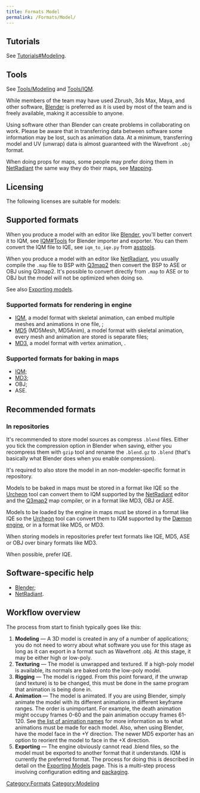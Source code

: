 ```yaml
---
title: Formats Model
permalink: /Formats/Model/
---
```


## Tutorials

See [Tutorials#Modeling](Tutorials#Modeling "wikilink").

## Tools

See [Tools/Modeling](Tools_Modeling "wikilink") and
[Tools/IQM](Tools_IQM "wikilink").

While members of the team may have used Zbrush, 3ds Max, Maya, and other
software, [Blender](Tools_Blender "wikilink") is preferred as it is used
by most of the team and is freely available, making it accessible to
anyone.

Using software other than Blender can create problems in collaborating
on work. Please be aware that in transferring data between software some
information may be lost, such as animation data. At a minimum,
transferring model and UV (unwrap) data is almost guaranteed with the
Wavefront `.obj` format.

When doing props for maps, some people may prefer doing them in
[NetRadiant](Tools_NetRadiant "wikilink") the same way they do their
maps, see [Mapping](Mapping "wikilink").

## Licensing

The following licenses are suitable for models:

## Supported formats

When you produce a model with an editor like
[Blender](Tools_Blender "wikilink"), you'll better convert it to IQM,
see [IQM#Tools](IQM#Tools "wikilink") for Blender importer and exporter.
You can them convert the IQM file to IQE, see `iqm_to_iqe.py` from
[asstools](IQM#asstools "wikilink").

When you produce a model with an editor like
[NetRadiant](Tools_NetRadiant "wikilink"), you usually compile the
`.map` file to BSP with [Q3map2](Tools_Q3map2 "wikilink") then convert
the BSP to ASE or OBJ using Q3map2. It's possible to convert directly
from `.map` to ASE or to OBJ but the model will not be optimized when
doing so.

See also [Exporting models](Exporting_models "wikilink").

### Supported formats for rendering in engine

- [IQM](IQM "wikilink"), a model format with skeletal animation, can
  embed multiple meshes and animations in one file, ;
- [MD5](Formats_MD5 "wikilink") (MD5Mesh, MD5Anim), a model format with
  skeletal animation, every mesh and animation are stored is separate
  files;
- [MD3](Formats_MD3 "wikilink"), a model format with vertex animation, .

### Supported formats for baking in maps

- [IQM](IQM "wikilink");
- [MD3](Formats_MD3 "wikilink");
- OBJ;
- ASE.

## Recommended formats

### In repositories

It's recommended to store model sources as compress `.blend` files.
Either you tick the compression option in Blender when saving, either
you recompress them with `gzip` tool and rename the `.blend.gz` to
`.blend` (that's basically what Blender does when you enable
compression).

It's required to also store the model in an non-modeler-specific format
in repository.

Models to be baked in maps must be stored in a format like IQE so the
[Urcheon](Tools_Urcheon "wikilink") tool can convert them to IQM
supported by the [NetRadiant](Tools_NetRadiant "wikilink") editor and
the [Q3map2](Tools_Q3map2 "wikilink") map compiler, or in a format like
MD3, OBJ or ASE.

Models to be loaded by the engine in maps must be stored in a format
like IQE so the [Urcheon](Tools_Urcheon "wikilink") tool can convert
them to IQM supported by the [Dæmon engine](Engine "wikilink"), or in a
format like MD5, or MD3.

When storing models in repositories prefer text formats like IQE, MD5,
ASE or OBJ over binary formats like MD3.

When possible, prefer IQE.

## Software-specific help

- [Blender](Tools_Blender "wikilink");
- [NetRadiant](Tools_NetRadiant "wikilink").

## Workflow overview

The process from start to finish typically goes like this:

1.  **Modeling** — A 3D model is created in any of a number of
    applications; you do not need to worry about what software you use
    for this stage as long as it can export in a format such as
    Wavefront .obj. At this stage, it may be either high or low-poly.
2.  **Texturing** — The model is unwrapped and textured. If a high-poly
    model is available, its normals are baked onto the low-poly model.
3.  **Rigging** — The model is rigged. From this point forward, if the
    unwrap (and texture) is to be changed, this must be done in the same
    program that animation is being done in.
4.  **Animation** — The model is animated. If you are using Blender,
    simply animate the model with its different animations in different
    keyframe ranges. The order is unimportant. For example, the death
    animation might occupy frames 0-60 and the pain animation occupy
    frames 61-120. See [the list of animation
    names](Exporting_Models#Animation_names "wikilink") for more
    information as to what animations must be made for each model. Also,
    when using Blender, have the model face in the +Y direction. The
    newer MD5 exporter has an option to reorient the model to face in
    the +X direction.
5.  **Exporting** — The engine obviously cannot read .blend files, so
    the model must be exported to another format that it understands.
    IQM is currently the preferred format. The process for doing this is
    described in detail on the [Exporting
    Models](Exporting_Models "wikilink") page. This is a multi-step
    process involving configuration editing and
    [packaging](Packaging_game_data "wikilink").

[Category:Formats](Category:Formats "wikilink")
[Category:Modeling](Category:Modeling "wikilink")